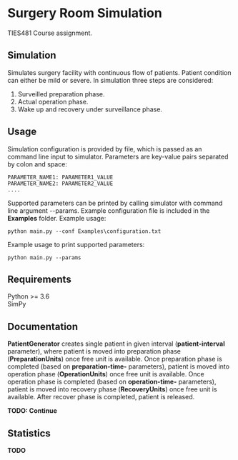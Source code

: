 # Surgery Room Simulation
TIES481 Course assignment.

## Simulation

Simulates surgery facility with continuous flow of patients. Patient condition can either be mild or severe. In simulation three steps are considered:
1. Surveilled preparation phase.
2. Actual operation phase.
3. Wake up and recovery under surveillance phase.


## Usage

Simulation configuration is provided by file, which is passed as an command line input to simulator. Parameters are key-value pairs separated by colon and space:

```
PARAMETER_NAME1: PARAMETER1_VALUE
PARAMETER_NAME2: PARAMETER2_VALUE
....
```

Supported parameters can be printed by calling simulator with command line argument --params. Example configuration file is included in the **Examples** folder.
Example usage:
```
python main.py --conf Examples\configuration.txt
```

Example usage to print supported parameters:
```
python main.py --params
```

## Requirements
Python >= 3.6\
SimPy


## Documentation

**PatientGenerator** creates single patient in given interval (**patient-interval** parameter), where patient is moved into preparation phase (**PreparationUnits**) once free unit is available. Once preparation phase is completed (based on **preparation-time-** parameters), patient is moved into operation phase (**OperationUnits**) once free unit is available. Once operation phase is completed (based on **operation-time-** parameters), patient is moved into recovery phase (**RecoveryUnits**) once free unit is available.
After recover phase is completed, patient is released.


**TODO: Continue**


## Statistics

**TODO**

